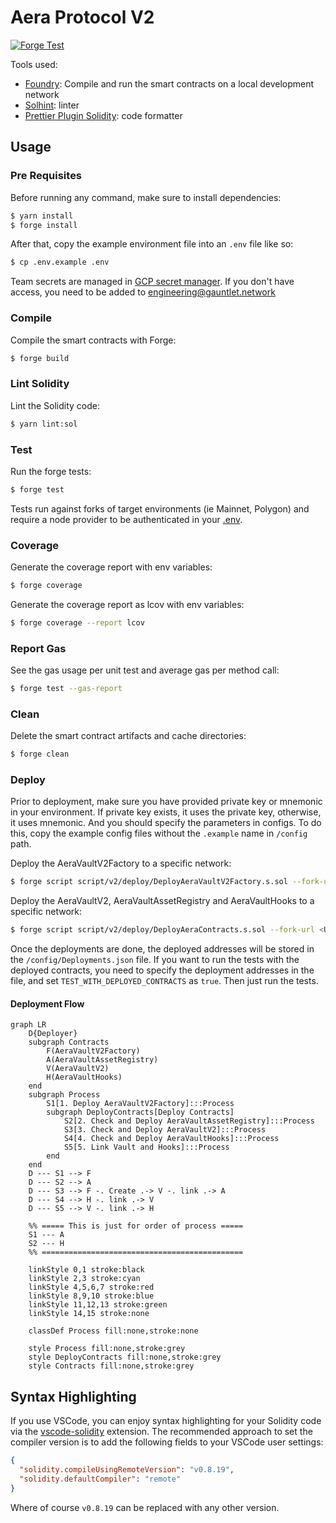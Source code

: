 # Aera Protocol V2

[![Forge Test](https://github.com/GauntletNetworks/aera-contracts-v2/actions/workflows/forge.yml/badge.svg)](https://github.com/GauntletNetworks/aera-contracts-v2/actions/workflows/forge.yml)

Tools used:

- [Foundry](https://github.com/foundry-rs/foundry): Compile and run the smart contracts on a local development network
- [Solhint](https://github.com/protofire/solhint): linter
- [Prettier Plugin Solidity](https://github.com/prettier-solidity/prettier-plugin-solidity): code formatter

## Usage

### Pre Requisites

Before running any command, make sure to install dependencies:

```sh
$ yarn install
$ forge install
```

After that, copy the example environment file into an `.env` file like so:

```sh
$ cp .env.example .env
```

Team secrets are managed in [GCP secret manager](https://console.cloud.google.com/security/secret-manager?project=gauntlet-sim). If you don't have access, you need to be added to engineering@gauntlet.network

### Compile

Compile the smart contracts with Forge:

```sh
$ forge build
```

### Lint Solidity

Lint the Solidity code:

```sh
$ yarn lint:sol
```

### Test

Run the forge tests:

```sh
$ forge test
```

Tests run against forks of target environments (ie Mainnet, Polygon) and require a node provider to be authenticated in your [.env](./.env).

### Coverage

Generate the coverage report with env variables:

```sh
$ forge coverage
```

Generate the coverage report as lcov with env variables:

```sh
$ forge coverage --report lcov
```

### Report Gas

See the gas usage per unit test and average gas per method call:

```sh
$ forge test --gas-report
```

### Clean

Delete the smart contract artifacts and cache directories:

```sh
$ forge clean
```

### Deploy

Prior to deployment, make sure you have provided private key or mnemonic in your environment. If private key exists, it uses the private key, otherwise, it uses mnemonic.
And you should specify the parameters in configs.
To do this, copy the example config files without the `.example` name in `/config` path.

Deploy the AeraVaultV2Factory to a specific network:

```sh
$ forge script script/v2/deploy/DeployAeraVaultV2Factory.s.sol --fork-url <URL> --broadcast
```

Deploy the AeraVaultV2, AeraVaultAssetRegistry and AeraVaultHooks to a specific network:

```sh
$ forge script script/v2/deploy/DeployAeraContracts.s.sol --fork-url <URL> --broadcast --sig "run(bytes32)" <SALT>
```

Once the deployments are done, the deployed addresses will be stored in the `/config/Deployments.json` file.
If you want to run the tests with the deployed contracts, you need to specify the deployment addresses in the file, and set `TEST_WITH_DEPLOYED_CONTRACTS` as `true`.
Then just run the tests.

#### Deployment Flow

```mermaid
graph LR
    D{Deployer}
    subgraph Contracts
        F(AeraVaultV2Factory)
        A(AeraVaultAssetRegistry)
        V(AeraVaultV2)
        H(AeraVaultHooks)
    end
    subgraph Process
        S1[1. Deploy AeraVaultV2Factory]:::Process
        subgraph DeployContracts[Deploy Contracts]
            S2[2. Check and Deploy AeraVaultAssetRegistry]:::Process
            S3[3. Check and Deploy AeraVaultV2]:::Process
            S4[4. Check and Deploy AeraVaultHooks]:::Process
            S5[5. Link Vault and Hooks]:::Process
        end
    end
    D --- S1 --> F
    D --- S2 --> A
    D --- S3 --> F -. Create .-> V -. link .-> A
    D --- S4 --> H -. link .-> V
    D --- S5 --> V -. link .-> H

    %% ===== This is just for order of process =====
    S1 --- A
    S2 --- H
    %% =============================================

    linkStyle 0,1 stroke:black
    linkStyle 2,3 stroke:cyan
    linkStyle 4,5,6,7 stroke:red
    linkStyle 8,9,10 stroke:blue
    linkStyle 11,12,13 stroke:green
    linkStyle 14,15 stroke:none

    classDef Process fill:none,stroke:none

    style Process fill:none,stroke:grey
    style DeployContracts fill:none,stroke:grey
    style Contracts fill:none,stroke:grey
```

## Syntax Highlighting

If you use VSCode, you can enjoy syntax highlighting for your Solidity code via the
[vscode-solidity](https://github.com/juanfranblanco/vscode-solidity) extension. The recommended approach to set the
compiler version is to add the following fields to your VSCode user settings:

```json
{
  "solidity.compileUsingRemoteVersion": "v0.8.19",
  "solidity.defaultCompiler": "remote"
}
```

Where of course `v0.8.19` can be replaced with any other version.
